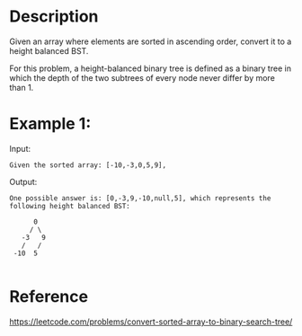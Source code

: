 # Description
Given an array where elements are sorted in ascending order, convert it to a height balanced BST.

For this problem, a height-balanced binary tree is defined as a binary tree in which the depth of the two subtrees of every node never differ by more than 1.

# Example 1:
Input:
```
Given the sorted array: [-10,-3,0,5,9],

```
Output:
```
One possible answer is: [0,-3,9,-10,null,5], which represents the following height balanced BST:

      0
     / \
   -3   9
   /   /
 -10  5
 
 ```

# Reference
https://leetcode.com/problems/convert-sorted-array-to-binary-search-tree/
 


